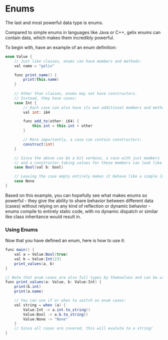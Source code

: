 # Enums

The last and most powerful data type is enums.

Compared to simple enums in languages like Java or C++, gelix enums can contain data,
which makes them incredibly powerful.

To begin with, have an example of an enum definition:

```java
enum Value {
    // Just like classes, enums can have members and methods:    
    val name = "gelix"

    func print_name() {
        print(this.name)
    }
    
    // Other than classes, enums may not have constructors.
    // Instead, they have cases:
    case Int {
        // Each case can also have its own additional members and methods:
        val int: i64

        func add_to(other: i64) {
            this.int = this.int + other
        }

        // More importantly, a case can contain constructors:
        construct(int)
    }

    // Since the above can be a bit verbose, a case with just members
    // and a constructor taking values for these members can look like this:
    case Bool(val b: bool) 

    // Leaving the case empty entirely makes it behave like a simple Java-style enum:
    case None 
}
```

Based on this example, you can hopefully see what makes enums so powerful - they
give the ability to share behavior between different data (cases) without
relying on any kind of reflection or dynamic behavior - enums compile to 
entirely static code, with no dynamic dispatch or similar like class inheritance
would result in.

### Using Enums

Now that you have defined an enum, here is how to use it:

```java
func main() {
    val a = Value:Bool(true)
    val b = Value:Int(23)
    print_values(a, b)
}

// Note that enum cases are also full types by themselves and can be used as such!
func print_values(a: Value, b: Value:Int) {
    print(b.int)
    print(a.name)

    // You can use if or when to switch on enum cases:
    val string = when (a) {
        Value:Int -> a.int.to_string()
        Value:Bool -> a.b.to_string()
        Value:None -> "None"
    }
    // Since all cases are covered, this will evalute to a string!
}
